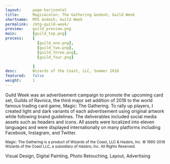 ```yaml
---
layout:     page-horizontal
title:      Magic&colon; The Gathering &ndash; Guild Week
shortname:  MTG &ndash; Guild Week
permalink:  /mtg-guild-week/
preview:    guild_preview.png
main:       [guild_top.png]
process:    [
              [guild_one.png],
              [guild_two.png],
              [guild_three.png],
              [guild_four.png]

            ]
desc:       Wizards of the Coast, LLC, Summer 2018
featured:   false
weight:     1
---
```


Guild Week was an advertisement campaign to promote the upcoming card set, Guilds of Ravnica, the third major set addition of 2018 to the world famous trading card game, Magic: The Gathering. To rally up players, I created light and dark variants of each advertisement using original artwork while following brand guidelines. The deliverables included social media assets such as headers and icons. All assets were localized into eleven languages and were displayed internationally on many platforms including Facebook, Instagram, and Twitter.

<small>Magic: The Gathering is a product of Wizards of the Coast, LLC & Hasbro, Inc.
© 1995-2018 Wizards of the Coast LLC, a subsidiary of Hasbro, Inc. All Rights Reserved.</small>

Visual Design, Digital Painting, Photo Retouching, Layout, Advertising
